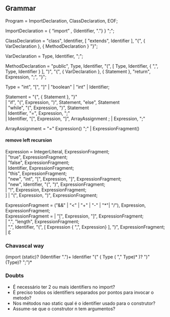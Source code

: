 ## Grammar

Program = ImportDeclaration, ClassDeclaration, EOF;

ImportDeclaration = { “import” , {Identifier, "."} } ";";

ClassDeclaration = "class", Identifier, [ "extends", Identifier ], "{", { VarDeclaration }, { MethodDeclaration } "}";  

VarDeclaration = Type, Identifier, ";";  

MethodDeclaration = "public", Type, Identifier, "(", [ Type, Identifier, { ",", Type, Identifier } ], ")", "{", { VarDeclaration }, { Statement }, "return", Expression, ";", "}";  

Type = "int", "[", "]" | "boolean" | "int" | Identifier;  

Statement = "{", { Statement }, "}"  
          | "if", "(", Expression, ")", Statement, "else", Statement  
          | "while", "(", Expression, ")", Statement   
          | Identifier, "=", Expression, ";"  
          | Identifier, "[", Expression, "]", ArrayAssignment ; 
          | Expression, ";" 
          
 ArrayAssignment = "=" Expression() ";"
                   | ExpressionFragment()
  
 #### remove left recursion
 Expression = IntegerLiteral, ExpressionFragment;  
           | "true", ExpressionFragment;  
           | "false", ExpressionFragment;    
           | Identifier, ExpressionFragment;  
           | "this", ExpressionFragment;  
           | "new", "int", "[", Expression, "]", ExpressionFragment;  
           | "new", Identifier, "(", ")", ExpressionFragment;  
           | "!", Expression, ExpressionFragment;  
]           | "(", Expression, ")", ExpressionFragment;

 

ExpressionFragment = ("&&" | "<" | "+" | "-" | "*"| "/"), Expression, ExpressionFragment;  
ExpressionFragment =     | "[", Expression, "]", ExpressionFragment;     
           | ".", "length", ExpressionFragment;    
           | ".", Identifier, "(", [ Expression { ",", Expression} ], ")", ExpressionFragment;   
           | Ɛ
           
 ### Chavascal way
 
 (import (static)? (Identifier ".")+ Identifier "(" ( Type ( "," Type)* )? ")" (Type)? ";")*
 
 ### Doubts
 
 * É necessário ter 2 ou mais identifiers no import?
 * É preciso todos os identifiers separados por pontos para invocar o metodo?
 * Nos métodos nao static qual é o identifier usado para o construtor?
 * Assume-se que o construtor n tem argumentos?